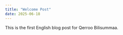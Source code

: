 ```yaml
---
title: "Welcome Post"
date: 2025-06-18
---
```


This is the first English blog post for Qerroo Bilisummaa.
